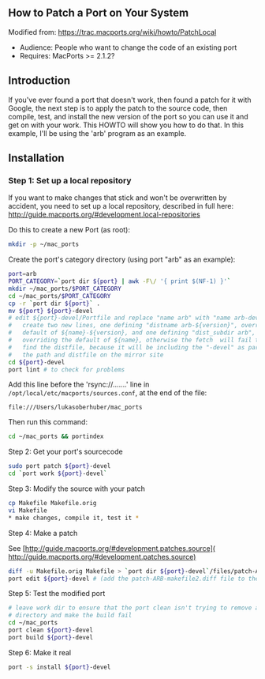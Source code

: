 ## How to Patch a Port on Your System

Modified from: https://trac.macports.org/wiki/howto/PatchLocal

- Audience: People who want to change the code of an existing port
- Requires: MacPorts >= 2.1.2?

## Introduction

If you've ever found a port that doesn't work, then found a patch for it with Google, the next step is to apply the patch to the source code, then compile, test, and install the new version of the port so you can use it and get on with your work. This HOWTO will show you how to do that. In this example, I'll be using the 'arb' program as an example.

## Installation

### Step 1: Set up a local repository

If you want to make changes that stick and won't be overwritten by accident, you need to set up a local repository, described in full here: ​http://guide.macports.org/#development.local-repositories

Do this to create a new Port (as root):

```sh
mkdir -p ~/mac_ports
```

Create the port's category directory (using port "arb" as an example):

```sh
port=arb
PORT_CATEGORY=`port dir ${port} | awk -F\/ '{ print $(NF-1) }'`
mkdir ~/mac_ports/$PORT_CATEGORY
cd ~/mac_ports/$PORT_CATEGORY
cp -r `port dir ${port}` .
mv ${port} ${port}-devel
# edit ${port}-devel/Portfile and replace "name arb" with "name arb-devel", and 
#   create two new lines, one defining "distname arb-${version}", overriding the 
#   default of ${name}-${version}, and one defining "dist_subdir arb",
#   overriding the default of ${name}, otherwise the fetch  will fail to 
#   find the distfile, because it will be including the "-devel" as part of 
#   the path and distfile on the mirror site
cd ${port}-devel
port lint # to check for problems
```

Add this line before the 'rsync://.......' line in `/opt/local/etc/macports/sources.conf`, at the end of the file:

```
file:///Users/lukasoberhuber/mac_ports
```

Then run this command:

```sh
cd ~/mac_ports && portindex
```

Step 2: Get your port's sourcecode

```sh
sudo port patch ${port}-devel
cd `port work ${port}-devel`
```

Step 3: Modify the source with your patch

```sh
cp Makefile Makefile.orig
vi Makefile
* make changes, compile it, test it *
```

Step 4: Make a patch

See [​http://guide.macports.org/#development.patches.source](​http://guide.macports.org/#development.patches.source)

```sh
diff -u Makefile.orig Makefile > `port dir ${port}-devel`/files/patch-ARB-makefile2.diff
port edit ${port}-devel # (add the patch-ARB-makefile2.diff file to the list of patches)
```

Step 5: Test the modified port

```sh
# leave work dir to ensure that the port clean isn't trying to remove an in-use 
# directory and make the build fail
cd ~/mac_ports
port clean ${port}-devel
port build ${port}-devel
```

Step 6: Make it real

```sh
port -s install ${port}-devel
```
